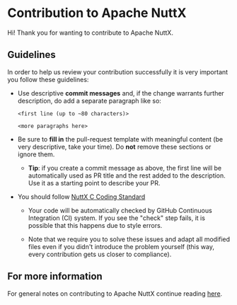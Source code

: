 # Contribution to Apache NuttX

Hi! Thank you for wanting to contribute to Apache NuttX.

## Guidelines

In order to help us review your contribution successfully
it is very important you follow these guidelines:

  * Use descriptive **commit messages** and, if the change
    warrants further description, do add a separate paragraph
    like so:

        <first line (up to ~80 characters)>

        <more paragraphs here>

  * Be sure to **fill in** the pull-request template with
    meaningful content (be very descriptive, take your time).
    Do **not** remove these sections or ignore them.

    * **Tip**: if you create a commit message as above, the
      first line will be automatically used as PR title
      and the rest added to the description. Use it as a
      starting point to describe your PR.

  * You should follow [NuttX C Coding Standard](https://nuttx.apache.org/docs/latest/contributing/coding_style.html)

    * Your code will be automatically checked by GitHub
      Continuous Integration (CI) system. If you see the
      "check" step fails, it is possible that this happens
      due to style errors.

    * Note that we require you to solve these issues
      and adapt all modified files even if you didn't
      introduce the problem yourself (this way, every
      contribution gets us closer to compliance).

## For more information

For general notes on contributing to Apache NuttX continue reading [here](https://nuttx.apache.org/docs/latest/contributing/index.html).
